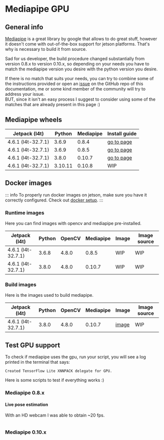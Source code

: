 # Mediapipe GPU

## General info

[Mediapipe](https://github.com/google/mediapipe) is a great library by google that allows to do great stuff, however it
doesn't come with out-of-the-box support for jetson platforms. That's why is necessary to build it from source.

Sad for us developer, the build procedure changed substantially from version 0.8.x to version 0.10.x, so depending on
your needs you have to match the mediapipe version you desire with the python version you desire.

If there is no match that suits your needs, you can try to combine some of the instructions provided or open an
[issue](https://github.com/lanzani/jetson-docs/issues) on the GitHub repo of this documentation,
me or some kind member of the community will try to address your issue.
<br> BUT, since it isn't an easy process I suggest to
consider using some of the matches that are already present in this page :)

## Mediapipe wheels

| Jetpack (l4t)      | Python  | Mediapipe | Install guide                                                              |
|--------------------|---------|-----------|----------------------------------------------------------------------------|
| 4.6.1 (l4t-32.7.1) | 3.6.9   | 0.8.4     | [go to page](/libraries/mediapipe/l4t32.7.1/py3.6.9#mediapipe-0-8-5-0-8-4) |
| 4.6.1 (l4t-32.7.1) | 3.6.9   | 0.8.5     | [go to page](/libraries/mediapipe/l4t32.7.1/py3.6.9#mediapipe-0-8-5-0-8-4) |
| 4.6.1 (l4t-32.7.1) | 3.8.0   | 0.10.7    | [go to page](/libraries/mediapipe/l4t32.7.1/py3.10.11#mediapipe-0-10-7)    |
| 4.6.1 (l4t-32.7.1) | 3.10.11 | 0.10.8    | WIP                                                                        |

## Docker images

::: info
To properly run docker images on jetson, make sure you have it correctly configured. Check
out [docker setup](/getting-started/docker).
:::

### Runtime images

Here you can find images with opencv and mediapipe pre-installed.

| Jetpack (l4t)      | Python | OpenCV | Mediapipe | Image | Image source |
|--------------------|--------|--------|-----------|-------|--------------|
| 4.6.1 (l4t-32.7.1) | 3.6.8  | 4.8.0  | 0.8.5     | WIP   | WIP          |
| 4.6.1 (l4t-32.7.1) | 3.8.0  | 4.8.0  | 0.10.7    | WIP   | WIP          |

### Build images

Here is the images used to build mediapipe.

| Jetpack (l4t)      | Python | OpenCV | Mediapipe | Image                                                                                                                                 | Image source |
|--------------------|--------|--------|-----------|---------------------------------------------------------------------------------------------------------------------------------------|--------------|
| 4.6.1 (l4t-32.7.1) | 3.8.0  | 4.8.0  | 0.10.7    | [image](https://github.com/lanzani/jetson-libraries/pkgs/container/mediapipe/159333313?tag=l4t32.7.1-py3.8.0-ocv4.8.0-mp0.10.7-build) | WIP          |

## Test GPU support

To check if mediapipe uses the gpu, run your script, you will see a log printed in the terminal that says:

```
Created TensorFlow Lite XNNPACK delegate for GPU.
```

Here is some scripts to test if everything works :)

### Mediapipe 0.8.x

#### Live pose estimation

With an HD webcam I was able to obtain ~20 fps.

```python


```

### Mediapipe 0.10.x




